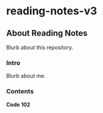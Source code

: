 # reading-notes-v3

## About Reading Notes

Blurb about this repository.

### Intro

Blurb about me.

### Contents

**Code 102**
